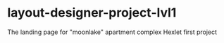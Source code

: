 # layout-designer-project-lvl1
The landing page for "moonlake" apartment complex
Hexlet first project
